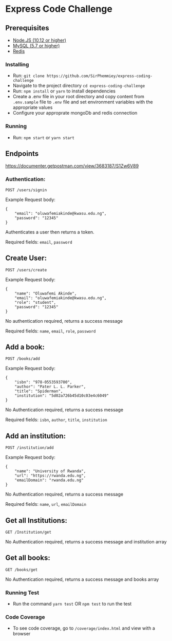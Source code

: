 # Express Code Challenge

## Prerequisites

* [Node.JS (10.12 or higher)](https://nodejs.org/en/)
* [MySQL (5.7 or higher)](https://www.mysql.com/downloads/)
* [Redis](https://redis.io/)

### Installing
* Run: ```git clone https://github.com/SirPhemmiey/express-coding-challenge```
* Navigate to the project directory ```cd express-coding-challenge```
* Run: ```npm install``` or ```yarn``` to install dependencies
* Create a .env file in your root directory and copy content from ```.env.sample``` file to ```.env``` file and set environment variables with the appropriate values
* Configure your approprate mongoDb and redis connection


### Running
* Run: ```npm start``` or ```yarn start```

## Endpoints

https://documenter.getpostman.com/view/3683187/S1Zw6V89

### Authentication:

`POST /users/signin`

Example Request body:
```
{
	"email": "oluwafemiakinde@kwasu.edu.ng",
	"password": "12345"
}
```
Authenticates a user then returns a token.

Required fields: `email`, `password`

## Create User:

`POST /users/create`

Example Request body:
```
{
	"name": "Oluwafemi Akinde",
	"email": "oluwafemiakinde@kwasu.edu.ng",
	"role": "student",
	"password": "12345"
}
```
No authentication required, returns a success message

Required fields: `name`, `email`, `role`, `password`

## Add a book:

`POST /books/add`

Example Request body:
```
{
	"isbn": "978-0553593700",
	"author": "Pater L. L. Parker",
	"title": "Spiderman",
	"institution": "5d02a726b45d10c03e4c6049"
}
```

No Authentication required, returns a success message

Required fields: `isbn`, `author`, `title`, `institution`

## Add an institution:

`POST /institution/add`

Example Request body:
```
{
	"name": "University of Rwanda",
	"url": "https://rwanda.edu.ng",
	"emailDomain": "rwanda.edu.ng"
}
```

No Authentication required, returns a success message

Required fields: `name`, `url`, `emailDomain`


## Get all Institutions:

`GET /Institution/get`

No Authentication required, returns a success message and institution array

## Get all books:

`GET /books/get`

No Authentication required, returns a success message and books array


### Running Test

* Run the command `yarn test` OR `npm test` to run the test

### Code Coverage

* To see code coverage, go to ```/coverage/index.html``` and view with a browser



